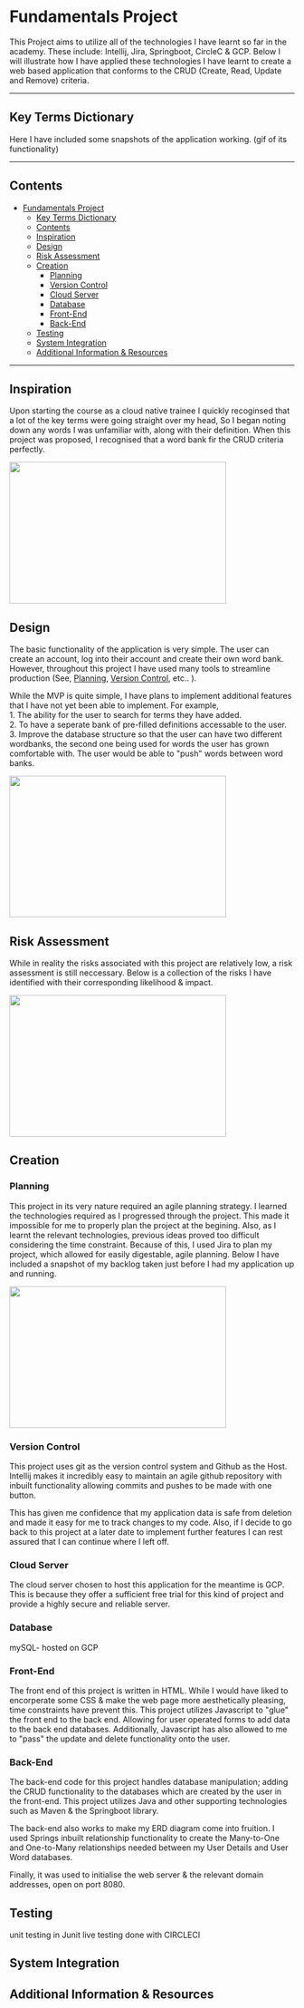 # Fundamentals Project
This Project aims to utilize all of the technologies I have learnt so far in the academy. These include: Intellij, Jira, Springboot, CircleC & GCP. Below I will illustrate how I have applied these technologies I have learnt to create a web based application that conforms to the CRUD (Create, Read, Update and Remove) criteria. 


---
## Key Terms Dictionary

Here I have included some snapshots of the application working. 
(gif of its functionality)




---
## Contents
- [Fundamentals Project](#fundamentals-project)
  - [Key Terms Dictionary](#key-terms-dictionary)
  - [Contents](#contents)
  - [Inspiration](#inspiration)
  - [Design](#design)
  - [Risk Assessment](#risk-assessment)
  - [Creation](#creation)
    - [Planning](#planning)
    - [Version Control](#version-control)
    - [Cloud Server](#cloud-server)
    - [Database](#database)
    - [Front-End](#front-end)
    - [Back-End](#back-end)
  - [Testing](#testing)
  - [System Integration](#system-integration)
  - [Additional Information & Resources](#additional-information--resources)

  
 ----
 ## Inspiration
 Upon starting the course as a cloud native trainee I quickly recoginsed that a lot of the key terms were going straight over my head, So I began noting down any words I was unfamiliar with, along with their definition. When this project was proposed, I recognised that a word bank fir the CRUD criteria perfectly. 

<p align="left">
  <img width="383" height="250" src="https://i.imgur.com/rFfg6L6.png">
</p>

## Design

The basic functionality of the application is very simple. The user can create an account, log into their account and create their own word bank. However, throughout this project I have used many tools to streamline production (See, [Planning](#planning), [Version Control](#Version-Control), etc.. ). 

While the MVP is quite simple, I have plans to implement additional features that I have not yet been able to implement. For example, <br> 1. The ability for the user to search for terms they have added.<br> 2. To have a seperate bank of pre-filled definitions accessable to the user.<br> 3. Improve the database structure so that the user can have two different wordbanks, the second one being used for words the user has grown comfortable with. The user would be able to "push" words between word banks. 
<p align="left">
  <img width="383" height="250" src="https://i.imgur.com/LcHQjx4.png">
</p>

## Risk Assessment
While in reality the risks associated with this project are relatively low, a risk assessment is still neccessary. Below is a collection of the risks I have identified with their corresponding likelihood & impact.

<p align="left">
  <img width="383" height="250" src="https://www.austinpetsalive.org/assets/placeholder/cat-placeholder-tall.svg">
</p>

## Creation

### Planning
This project in its very nature required an agile planning strategy. I learned the technologies required as I progressed through the project. This made it impossible for me to properly plan the project at the begining. Also, as I learnt the relevant technologies, previous ideas proved too difficult considering the time constraint. Because of this, I used Jira to plan my project, which allowed for easily digestable, agile planning. Below I have included a snapshot of my backlog taken just before I had my application up and running. 

<p align="left">
  <img width="383" height="250" src="https://i.imgur.com/7z9SHO2.png">
</p>

### Version Control
This project uses git as the version control system and Github as the Host. Intellij makes it incredibly easy to maintain an agile github repository with inbuilt functionality allowing commits and pushes to be made with one button. 

This has given me confidence that my application data is safe from deletion and made it easy for me to track changes to my code. Also, if I decide to go back to this project at a later date to implement further features I can rest assured that I can continue where I left off. 

### Cloud Server
The cloud server chosen to host this application for the meantime is GCP. This is because they offer a sufficient free trial for this kind of project and provide a highly secure and reliable server. 

### Database
mySQL- hosted on GCP

### Front-End
The front end of this project is written in HTML. While I would have liked to encorperate some CSS & make the web page more aesthetically pleasing, time constraints have prevent this.
This project utilizes Javascript to "glue" the front end to the back end. Allowing for user operated forms to add data to the back end databases. Additionally, Javascript has also allowed to me to "pass" the update and delete functionality onto the user.  

### Back-End
The back-end code for this project handles database manipulation; adding the CRUD functionality to the databases which are created by the user in the front-end. This project utilizes Java and other supporting technologies such as Maven & the Springboot library. 



The back-end also works to make my ERD diagram come into fruition. I used Springs inbuilt relationship functionality to create the Many-to-One and One-to-Many relationships needed between my User Details and User Word databases. 



Finally, it was used to initialise the web server & the relevant domain addresses, open on port 8080.

## Testing
unit testing in Junit 
live testing done with CIRCLECI


## System Integration


## Additional Information & Resources









